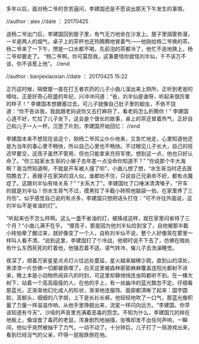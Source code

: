 
多年以后，面对杨二爷的苦苦逼问，李建国还是不愿说出那天下午发生的事情。

//author : alex
//date ： 20170425

送杨二爷出门后，李建国回到屋子里，有气无力地坐在沙发上。屋子里烟雾弥漫，一半是两人的烟气，桌子上的茶杯也还热腾腾地冒着气——他刚给杨二爷换的茶。杨二爷来了一下午，愣是一口水都不喝，先前泡的茶都冷了，他忙不迭地换上，杨二爷却要走了。 “杨二爷啊，你可莫怨我，这事要怪你就怪刘半仙，千不该万不该，你不该惹上他”。
//end

//author : banjiexiaoxian
//date ： 20170425 15:22


正巧这时候，隔壁屋一直在打王者农药的儿子小曲儿溜出来上厕所，正听到老爸的嘀咕，正是好奇心旺盛的年纪，兴冲冲问道：“爸，刘半仙是谁呀，听起来很厉害的样子！”
李建国本想搪塞过去，可儿子就像自己肚子里的蛔虫，不依不饶道：“你不告诉我，我就跟老妈说你又去打麻将了，看老妈怎么折腾你！”
李建国心道不好，忙拉了儿子坐下，这会是个很长的故事，桌上的茶还冒着热气，正好自己和儿子一人一杯。沉思了片刻，李建国开始回忆：
//end

李建国本来不想现在谈这个，刚杨二爷风尘仆仆地来，又急忙地走，心里知道他还是为当年的事心里不畅快，所以自己心里也不畅快。不过眼见儿子长大，自己的班迟早要交，这孩子虽然不管用，但也只能拿来充将军使。想到这一点，他也只好认命了。“你三姑家水生哥的小舅子去年差一点没命你知道不？” “你说那个牛大海啊？我当然知道啊，不就是开车被人撞了呗”，小曲儿想了想，“水生哥当时还去医院瞧去了，表嫂子在家哭的泪人似，谁都劝不住，只说自己兄弟命不好，都有点魔症了。这跟刘半仙有啥关系？” “关系大了”，李建国吐了口唾沫清清嗓子，“开车的就是刘半仙！你水生哥气不过，摸黑捡了半截小砖照他脑袋一拍，在家里养了三月伤”。似乎感觉自己说的有点多，李建国只想把话头打住：“可不许往外面说，这刘半仙不是省油的灯”。

“听起来也不怎么样啊。这么一盏不省油的灯，被揍成这样，就在家里闷省待了三个月？“小曲儿满不在乎。
“傻孩子，那是因为他刘半仙捡到宝了，自他被那半截小砖拍晕了醒过来，就好像变了一个人，自称刘半仙不说，整个人好像笼在雾里一样叫人看不清。“说到这里，李建国打了个冷战，他顿时说不下去了，仿佛在暗处有什么东西死死的盯着他，他强忍着不适，语气转冷，催儿子去洗澡睡觉。

夜深了，顺着万家星星点点灯火往远处蔓延，星火越来越稀少疏，直到山的深处，黑漆漆一片仿佛一切都被吞噬了。白天这里被森林密密麻麻覆盖连阳光都射不进来，晚上本是小动物热闹非凡的时刻，可这里却静悄悄连虫鸣都听不到。在一棵大树下，站着一个高高瘦瘦的人，在他的手上，有一丝幽冷的蓝光飘忽不定。仔细看那蓝光，正渐渐地幻化成人的形状，渐渐地连服饰、面部都清晰了起来：国字圆脸，高额头，细细的八字胡，上下是长衫长裤。他轻轻地吹了一口气，那蓝光像积蓄了力量一样滋滋作响，从他手里挣脱出来，流星一样闪向远方。“李建国，你早该知道有今天”，沙哑的声音里充满着恶毒的怨念。不知为什么，李建国兀的摔在地板上，像误食了毒药的老鼠，浑身剧烈地抽搐，张嘴却发不出任何声响，一瞬间，他似乎突然被抽干了力气，一动不动了。十分钟后，儿子打了一局游戏出来，看到已经没气的父亲，吓得一屁股跌倒在地。

